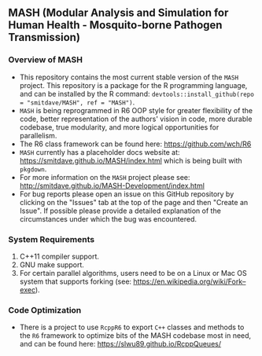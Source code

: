 ## MASH (Modular Analysis and Simulation for Human Health - Mosquito-borne Pathogen Transmission)

### Overview of MASH

* This repository contains the most current stable version of the `MASH` project. This repository is a package for the R programming language, and can be installed by the R command: `devtools::install_github(repo = "smitdave/MASH", ref = "MASH")`. 
* `MASH` is being reprogrammed in R6 OOP style for greater flexibility of the code, better representation of the authors' vision in code, more durable codebase, true modularity, and more logical opportunities for parallelism.
* The R6 class framework can be found here: https://github.com/wch/R6
* `MASH` currently has a placeholder docs website at: https://smitdave.github.io/MASH/index.html which is being built with `pkgdown`.
* For more information on the `MASH` project please see: http://smitdave.github.io/MASH-Development/index.html
* For bug reports please open an issue on this GitHub repository by clicking on the "Issues" tab at the top of the page and then "Create an Issue". If possible please provide a detailed explanation of the circumstances under which the bug was encountered.

### System Requirements

  1. C++11 compiler support.
  2. GNU make support.
  3. For certain parallel algorithms, users need to be on a Linux or Mac OS system that supports forking (see: https://en.wikipedia.org/wiki/Fork–exec).

### Code Optimization

* There is a project to use `RcppR6` to export `C++` classes and methods to the `R6` framework to optimize bits of the MASH codebase most in need, and can be found here: https://slwu89.github.io/RcppQueues/
